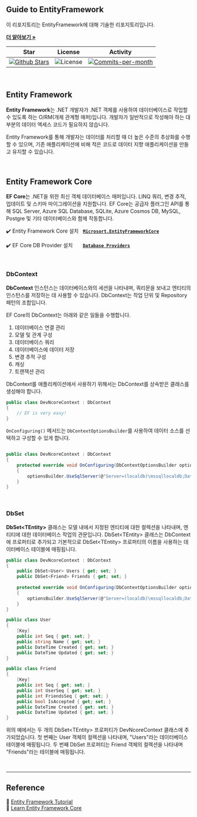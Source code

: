 ## Guide to EntityFramework

이 리포지토리는 EntityFramework에 대해 기술한 리포지토리입니다. <br />

<a href="https://github.com/devncore/devncore"><strong>더 알아보기 »</strong></a>
 
| Star | License | Activity |
|:----:|:-------:|:--------:|
| <a href="https://github.com/devncore/the-easiest-entityframework/stargazers"><img src="https://img.shields.io/github/stars/devncore/the-easiest-entityframework" alt="Github Stars"></a> | <img src="https://img.shields.io/github/license/devncore/the-easiest-entityframework" alt="License"> | <a href="https://github.com/devncore/the-easiest-entityframework/pulse"><img src="https://img.shields.io/github/commit-activity/m/devncore/the-easiest-entityframework" alt="Commits-per-month"></a> |

<br />
   
## Entity Framework
**Entity Framework**는 .NET 개발자가 .NET 객체를 사용하여 데이터베이스로 작업할 수 있도록 하는 O/RM(개체 관계형 매퍼)입니다. 개발자가 일반적으로 작성해야 하는 대부분의 데이터 액세스 코드가 필요하지 않습니다.

Entity Framework를 통해 개발자는 데이터를 처리할 때 더 높은 수준의 추상화를 수행할 수 있으며, 기존 애플리케이션에 비해 적은 코드로 데이터 지향 애플리케이션을 만들고 유지할 수 있습니다.

<br>

## Entity Framework Core
**EF Core**는 .NET을 위한 최신 객체 데이터베이스 매퍼입니다. LINQ 쿼리, 변경 추적, 업데이트 및 스키마 마이그레이션을 지원합니다. EF Core는 공급자 플러그인 API를 통해 SQL Server, Azure SQL Database, SQLite, Azure Cosmos DB, MySQL, Postgre 및 기타 데이터베이스와 함께 작동합니다.

✔️ Entity Framework Core 설치 &nbsp; [**`Microsort.EntityFrameworkCore`**](https://www.nuget.org/packages/Microsoft.EntityFrameworkCore)

✔️ EF Core DB Provider 설치 &nbsp;&nbsp;&nbsp;&nbsp;&nbsp; [**`Database Providers`**](https://docs.microsoft.com/en-us/ef/core/providers/?tabs=dotnet-core-cli)

<br>

### DbContext
**DbContext** 인스턴스는 데이터베이스와의 세션을 나타내며, 쿼리문을 보내고 엔티티의 인스턴스를 저장하는 데 사용할 수 있습니다. DbContext는 작업 단위 및 Repository 패턴의 조합입니다.

EF Core의 DbContext는 아래와 같은 일들을 수행합니다.

1. 데이터베이스 연결 관리  
1. 모델 및 관계 구성  
1. 데이터베이스 쿼리  
1. 데이터베이스에 데이터 저장  
1. 변경 추적 구성  
1. 캐싱  
1. 트랜잭션 관리  

DbContext를 애플리케이션에서 사용하기 위해서는 DbContext를 상속받은 클래스를 생성해야 합니다.
```csharp
public class DevNcoreContext : DbContext
{
    // EF is very easy!
}
```

`OnConfiguring()` 메서드는  `DbContextOptionsBuilder`를 사용하여 데이터 소스를 선택하고 구성할 수 있게 합니다.
```csharp

public class DevNcoreContext : DbContext
{
    protected override void OnConfiguring(DbContextOptionsBuilder optionsBuilder)
    {
        optionsBuilder.UseSqlServer(@"Server=(localdb)\mssqllocaldb;Database=Test");
    }
}
```

<br>

### DbSet
**DbSet\<TEntity\>** 클래스는 모델 내에서 지정된 엔티티에 대한 컬렉션을 나타내며, 엔티티에 대한 데이터베이스 작업의 관문입니다. DbSet\<TEntity\> 클래스는 DbContext에 프로퍼티로 추가되고 기본적으로 DbSet\<TEntity\> 프로퍼티의 이름을 사용하는 데이터베이스 테이블에 매핑됩니다.

```csharp
public class DevNcoreContext : DbContext
{
    public DbSet<User> Users { get; set; }
    public DbSet<Friend> Friends { get; set; }
    
    protected override void OnConfiguring(DbContextOptionsBuilder optionsBuilder)
    {
        optionsBuilder.UseSqlServer(@"Server=(localdb)\mssqllocaldb;Database=Test");
    }
}

public class User
{
    [Key]
    public int Seq { get; set; }
    public string Name { get; set; }
    public DateTime Created { get; set; }
    public DateTime Updated { get; set; }
}

public class Friend
{
    [Key]
    public int Seq { get; set; }
    public int UserSeq { get; set; }
    public int FriendsSeq { get; set; }
    public bool IsAccepted { get; set; }
    public DateTime Created { get; set; }
    public DateTime Updated { get; set; }
}
```
위의 예에서는 두 개의 DbSet\<TEntity\> 프로퍼티가 DevNcoreContext 클래스에 추가되었습니다. 첫 번째는 User 객체의 컬렉션을 나타내며, "Users"라는 데이터베이스 테이블에 매핑됩니다. 두 번째 DbSet 프로퍼티는 Friend 객체의 컬렉션을 나타내며 "Friends"라는 테이블에 매핑됩니다.
    
<br>

***

## Reference
📑 [Entity Framework Tutorial](https://www.entityframeworktutorial.net/what-is-entityframework.aspx)   
📑 [Learn Entity Framework Core](https://www.learnentityframeworkcore.com/) 
